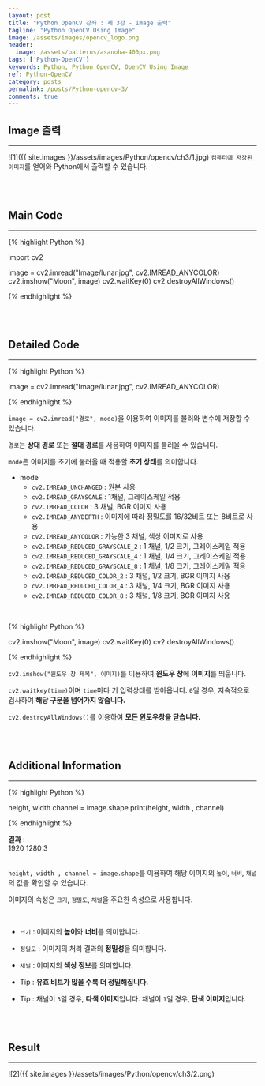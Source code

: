```yaml
---
layout: post
title: "Python OpenCV 강좌 : 제 3강 - Image 출력"
tagline: "Python OpenCV Using Image"
image: /assets/images/opencv_logo.png
header:
  image: /assets/patterns/asanoha-400px.png
tags: ['Python-OpenCV']
keywords: Python, Python OpenCV, OpenCV Using Image
ref: Python-OpenCV
category: posts
permalink: /posts/Python-opencv-3/
comments: true
---
```


## Image 출력 ##
----------

![1]({{ site.images }}/assets/images/Python/opencv/ch3/1.jpg)
`컴퓨터에 저장된 이미지`를 얻어와 Python에서 출력할 수 있습니다.

<br>
<br>

## Main Code ##
----------

{% highlight Python %}

import cv2

image = cv2.imread("Image/lunar.jpg", cv2.IMREAD_ANYCOLOR)
cv2.imshow("Moon", image)
cv2.waitKey(0)
cv2.destroyAllWindows()

{% endhighlight %}

<br>
<br>

## Detailed Code ##
----------

{% highlight Python %}

image = cv2.imread("Image/lunar.jpg", cv2.IMREAD_ANYCOLOR)

{% endhighlight %}

`image = cv2.imread("경로", mode)`을 이용하여 이미지를 불러와 변수에 저장할 수 있습니다.

`경로`는 **상대 경로** 또는 **절대 경로**를 사용하여 이미지를 불러올 수 있습니다.

`mode`은 이미지를 초기에 불러올 때 적용할 **초기 상태**를 의미합니다.

* mode
    - `cv2.IMREAD_UNCHANGED` : 원본 사용
    - `cv2.IMREAD_GRAYSCALE` : 1채널, 그레이스케일 적용
    - `cv2.IMREAD_COLOR` : 3 채널, BGR 이미지 사용
    - `cv2.IMREAD_ANYDEPTH` : 이미지에 따라 정밀도를 16/32비트 또는 8비트로 사용
    - `cv2.IMREAD_ANYCOLOR` : 가능한 3 채널, 색상 이미지로 사용
    - `cv2.IMREAD_REDUCED_GRAYSCALE_2` : 1 채널, 1/2 크기, 그레이스케일 적용
    - `cv2.IMREAD_REDUCED_GRAYSCALE_4` : 1 채널, 1/4 크기, 그레이스케일 적용
    - `cv2.IMREAD_REDUCED_GRAYSCALE_8` : 1 채널, 1/8 크기, 그레이스케일 적용
    - `cv2.IMREAD_REDUCED_COLOR_2` : 3 채널, 1/2 크기, BGR 이미지 사용
    - `cv2.IMREAD_REDUCED_COLOR_4` : 3 채널, 1/4 크기, BGR 이미지 사용
    - `cv2.IMREAD_REDUCED_COLOR_8` : 3 채널, 1/8 크기, BGR 이미지 사용

<br>

{% highlight Python %}

cv2.imshow("Moon", image)
cv2.waitKey(0)
cv2.destroyAllWindows()

{% endhighlight %}

`cv2.imshow("윈도우 창 제목", 이미지)`를 이용하여 **윈도우 창**에 **이미지**를 띄웁니다.

`cv2.waitkey(time)`이며 `time`마다 키 입력상태를 받아옵니다. `0`일 경우, 지속적으로 검사하여 **해당 구문을 넘어가지 않습니다.**

`cv2.destroyAllWindows()`를 이용하여 **모든 윈도우창을 닫습니다.**

<br>
<br>

## Additional Information ##
----------

{% highlight Python %}

height, width channel = image.shape
print(height, width , channel)

{% endhighlight %}

**결과**
:    
1920 1280 3<br>
<br>

`height, width , channel = image.shape`를 이용하여 해당 이미지의 `높이`, `너비`, `채널`의 값을 확인할 수 있습니다.

이미지의 속성은 `크기`, `정밀도`, `채널`을 주요한 속성으로 사용합니다.

<br>

* `크기` : 이미지의 **높이**와 **너비**를 의미합니다.
* `정밀도` : 이미지의 처리 결과의 **정밀성**을 의미합니다.
* `채널` : 이미지의 **색상 정보**를 의미합니다. 

* Tip : **유효 비트가 많을 수록 더 정밀해집니다.**
* Tip : 채널이 `3`일 경우, **다색 이미지**입니다. 채널이 `1`일 경우, **단색 이미지**입니다.

<br>
<br>

## Result ##
----------

![2]({{ site.images }}/assets/images/Python/opencv/ch3/2.png)